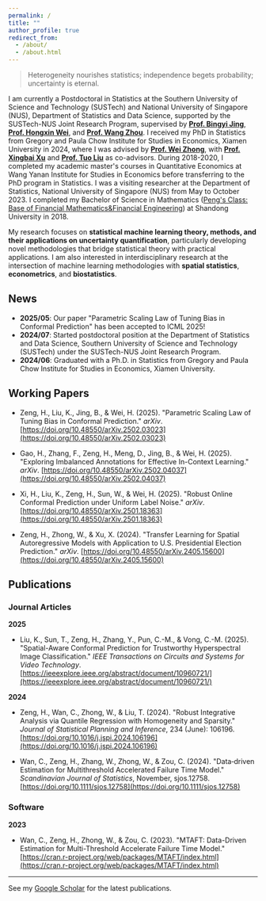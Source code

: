 ```yaml
---
permalink: /
title: ""
author_profile: true
redirect_from: 
  - /about/
  - /about.html
---
```

> Heterogeneity nourishes statistics; independence begets probability; uncertainty is eternal.

I am currently a Postdoctoral in Statistics at the Southern University of Science and Technology (SUSTech) and National University of Singapore (NUS), Department of Statistics and Data Science, supported by the SUSTech-NUS Joint Research Program, supervised by **[Prof. Bingyi Jing](https://www.sustech.edu.cn/zh/faculties/jingbing-yi.html)**, **[Prof. Hongxin Wei](https://hongxin001.github.io/)**, and **[Prof. Wang Zhou](https://www.stat.nus.edu.cn/wang-zhou/)**. I received my PhD in Statistics from Gregory and Paula Chow Institute for Studies in Economics, Xiamen University in 2024, where I was advised by **[Prof. Wei Zhong](https://faculty.xmu.edu.cn/wzhong/zh_CN/index/559037/list/index.htm)**, with **[Prof. Xingbai Xu](https://faculty.xmu.edu.cn/XXB/zh_CN/index.htm)** and **[Prof. Tuo Liu](https://faculty.xmu.edu.cn/LT1234/zh_CN/index/582397/list/index.htm)** as co-advisors. During 2018-2020, I completed my academic master's courses in Quantitative Economics at Wang Yanan Institute for Studies in Economics before transferring to the PhD program in Statistics. I was a visiting researcher at the Department of Statistics, National University of Singapore (NUS) from May to October 2023. I completed my Bachelor of Science in Mathematics ([Peng's Class: Base of Financial Mathematics&Financial Engineering](https://www.math.sdu.edu.cn/info/1026/1612.htm)) at Shandong University in 2018. 

My research focuses on **statistical machine learning theory, methods, and their applications on uncertainty quantification**, particularly developing novel methodologies that bridge statistical theory with practical applications. I am also interested in interdisciplinary research at the intersection of machine learning methodologies with **spatial statistics**, **econometrics**, and **biostatistics**.

## News

- **2025/05**: Our paper "Parametric Scaling Law of Tuning Bias in Conformal Prediction" has been accepted to ICML 2025!
- **2024/07**: Started postdoctoral position at the Department of Statistics and Data Science, Southern University of Science and Technology (SUSTech) under the SUSTech-NUS Joint Research Program.
- **2024/06**: Graduated with a Ph.D. in Statistics from Gregory and Paula Chow Institute for Studies in Economics, Xiamen University.

## Working Papers

- Zeng, H., Liu, K., Jing, B., & Wei, H. (2025). "Parametric Scaling Law of Tuning Bias in Conformal Prediction." *arXiv*. [https://doi.org/10.48550/arXiv.2502.03023](https://doi.org/10.48550/arXiv.2502.03023)

- Gao, H., Zhang, F., Zeng, H., Meng, D., Jing, B., & Wei, H. (2025). "Exploring Imbalanced Annotations for Effective In-Context Learning." *arXiv*. [https://doi.org/10.48550/arXiv.2502.04037](https://doi.org/10.48550/arXiv.2502.04037)

- Xi, H., Liu, K., Zeng, H., Sun, W., & Wei, H. (2025). "Robust Online Conformal Prediction under Uniform Label Noise." *arXiv*. [https://doi.org/10.48550/arXiv.2501.18363](https://doi.org/10.48550/arXiv.2501.18363)

- Zeng, H., Zhong, W., & Xu, X. (2024). "Transfer Learning for Spatial Autoregressive Models with Application to U.S. Presidential Election Prediction." *arXiv*. [https://doi.org/10.48550/arXiv.2405.15600](https://doi.org/10.48550/arXiv.2405.15600)

## Publications

### Journal Articles

**2025**
- Liu, K., Sun, T., Zeng, H., Zhang, Y., Pun, C.-M., & Vong, C.-M. (2025). "Spatial-Aware Conformal Prediction for Trustworthy Hyperspectral Image Classification." *IEEE Transactions on Circuits and Systems for Video Technology*. [https://ieeexplore.ieee.org/abstract/document/10960721/](https://ieeexplore.ieee.org/abstract/document/10960721/)

**2024**
- Zeng, H., Wan, C., Zhong, W., & Liu, T. (2024). "Robust Integrative Analysis via Quantile Regression with Homogeneity and Sparsity." *Journal of Statistical Planning and Inference*, 234 (June): 106196. [https://doi.org/10.1016/j.jspi.2024.106196](https://doi.org/10.1016/j.jspi.2024.106196)

- Wan, C., Zeng, H., Zhang, W., Zhong, W., & Zou, C. (2024). "Data‐driven Estimation for Multithreshold Accelerated Failure Time Model." *Scandinavian Journal of Statistics*, November, sjos.12758. [https://doi.org/10.1111/sjos.12758](https://doi.org/10.1111/sjos.12758)

### Software

**2023**
- Wan, C., Zeng, H., Zhong, W., & Zou, C. (2023). "MTAFT: Data-Driven Estimation for Multi-Threshold Accelerate Failure Time Model." [https://cran.r-project.org/web/packages/MTAFT/index.html](https://cran.r-project.org/web/packages/MTAFT/index.html)

--- 
See my [Google Scholar](https://scholar.google.com/citations?user=-EiBHeIAAAAJ&hl=en) for the latest publications.